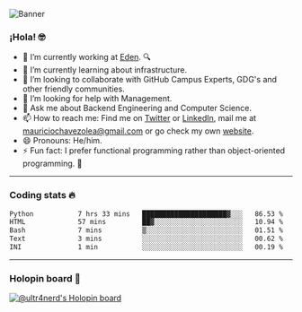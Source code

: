 ![Banner](banner.gif)
### ¡Hola! 🤓

- 🔭 I’m currently working at [Eden](https://edenmed.com/). 🔍
- 🌱 I’m currently learning about infrastructure.
- 👯 I’m looking to collaborate with GitHub Campus Experts, GDG's and other friendly communities.
- 🤔 I’m looking for help with Management.
- 💬 Ask me about Backend Engineering and Computer Science.
- 📫 How to reach me: Find me on [Twitter](https://twitter.com/ultr4nerd) or [LinkedIn](https://www.linkedin.com/in/ultr4nerd), mail me at [mauriciochavezolea@gmail.com](mailto:mauriciochavezolea@gmail.com) or go check my own [website](https://mauriciochavez.dev).
- 😄 Pronouns: He/him. 
- ⚡ Fun fact: I prefer functional programming rather than object-oriented programming. 🤭
---

### Coding stats 🔥

<!--START_SECTION:waka-->

```txt
Python           7 hrs 33 mins   █████████████████████▓░░░   86.53 %
HTML             57 mins         ██▓░░░░░░░░░░░░░░░░░░░░░░   10.94 %
Bash             7 mins          ▒░░░░░░░░░░░░░░░░░░░░░░░░   01.51 %
Text             3 mins          ░░░░░░░░░░░░░░░░░░░░░░░░░   00.62 %
INI              1 min           ░░░░░░░░░░░░░░░░░░░░░░░░░   00.19 %
```

<!--END_SECTION:waka-->

---

### Holopin board 🦖

[![@ultr4nerd's Holopin board](https://holopin.me/ultr4nerd)](https://holopin.io/@ultr4nerd)
